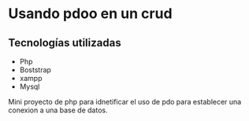 # Usando pdoo en un crud

## Tecnologías utilizadas

* Php
* Boststrap
* xampp
* Mysql

Mini proyecto de php para idnetificar el uso de pdo para establecer una conexion a una base de datos.
